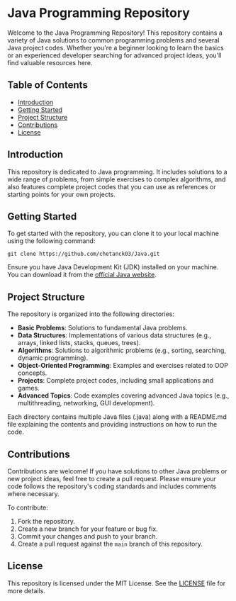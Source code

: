 # Java Programming Repository

Welcome to the Java Programming Repository! This repository contains a variety of Java solutions to common programming problems and several Java project codes. Whether you're a beginner looking to learn the basics or an experienced developer searching for advanced project ideas, you'll find valuable resources here.

## Table of Contents

- [Introduction](#introduction)
- [Getting Started](#getting-started)
- [Project Structure](#project-structure)
- [Contributions](#contributions)
- [License](#license)

## Introduction

This repository is dedicated to Java programming. It includes solutions to a wide range of problems, from simple exercises to complex algorithms, and also features complete project codes that you can use as references or starting points for your own projects.

## Getting Started

To get started with the repository, you can clone it to your local machine using the following command:

```
git clone https://github.com/chetanck03/Java.git
```

Ensure you have Java Development Kit (JDK) installed on your machine. You can download it from the [official Java website](https://www.oracle.com/java/technologies/javase-downloads.html).

## Project Structure

The repository is organized into the following directories:

- **Basic Problems**: Solutions to fundamental Java problems.
- **Data Structures**: Implementations of various data structures (e.g., arrays, linked lists, stacks, queues, trees).
- **Algorithms**: Solutions to algorithmic problems (e.g., sorting, searching, dynamic programming).
- **Object-Oriented Programming**: Examples and exercises related to OOP concepts.
- **Projects**: Complete project codes, including small applications and games.
- **Advanced Topics**: Code examples covering advanced Java topics (e.g., multithreading, networking, GUI development).

Each directory contains multiple Java files (.java) along with a README.md file explaining the contents and providing instructions on how to run the code.

## Contributions

Contributions are welcome! If you have solutions to other Java problems or new project ideas, feel free to create a pull request. Please ensure your code follows the repository's coding standards and includes comments where necessary.

To contribute:

1. Fork the repository.
2. Create a new branch for your feature or bug fix.
3. Commit your changes and push to your branch.
4. Create a pull request against the `main` branch of this repository.

## License

This repository is licensed under the MIT License. See the [LICENSE](LICENSE) file for more details.

